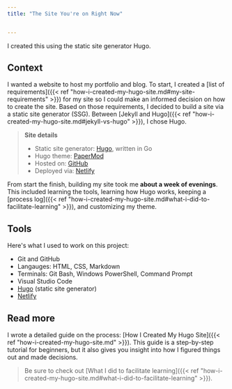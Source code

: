 ```yaml
---
title: "The Site You're on Right Now"


---
```


I created this using the static site generator Hugo. 

## Context
I wanted a website to host my portfolio and blog. To start, I created a [list of requirements]({{< ref "how-i-created-my-hugo-site.md#my-site-requirements" >}}) for my site so I could make an informed decision on how to create the site. Based on those requirements, I decided to build a site via a static site generator (SSG). Between [Jekyll and Hugo]({{< ref "how-i-created-my-hugo-site.md#jekyll-vs-hugo" >}}), I chose Hugo.

> **Site details**
> - Static site generator: [Hugo](https://gohugo.io/), written in Go
> - Hugo theme: [PaperMod](https://github.com/adityatelange/hugo-PaperMod)
> - Hosted on: [GitHub](https://github.com/am-land/portfolio)
> - Deployed via: [Netlify](https://www.netlify.com/)

From start the finish, building my site took me **about a week of evenings**. This included learning the tools, learning how Hugo works, keeping a [process log]({{< ref "how-i-created-my-hugo-site.md#what-i-did-to-facilitate-learning" >}}), and customizing my theme. 

## Tools
Here's what I used to work on this project:
- Git and GitHub
- Langauges: HTML, CSS, Markdown
- Terminals: Git Bash, Windows PowerShell, Command Prompt
- Visual Studio Code
- [Hugo](https://gohugo.io/) (static site generator)
- [Netlify](https://www.netlify.com/)





## Read more
I wrote a detailed guide on the process: [How I Created My Hugo Site]({{< ref "how-i-created-my-hugo-site.md" >}}). This guide is a step-by-step tutorial for beginners, but it also gives you insight into how I figured things out and made decisions. 

> Be sure to check out [What I did to facilitate learning]({{< ref "how-i-created-my-hugo-site.md#what-i-did-to-facilitate-learning" >}}).